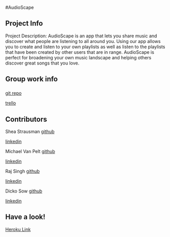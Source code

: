 #AudioScape

## Project Info
Project Description:
AudioScape is an app that lets you share music and discover what people are listening to all around you. Using our app allows you to create and listen to your own playlists as well as listen to the playlists that have been created by other users that are in range. AudioScape is perfect for broadening your own music landscape and helping others discover great songs that you love.

## Group work info
###
[git repo](https://github.com/bison-2014/AudioScape)

[trello](https://trello.com/b/8vdR1gO9/audioscape)



## Contributors
Shea Strausman
[github](https://github.com/SStrausman)

[linkedin](https://www.linkedin.com/in/sheastrausman)

Michael Van Pelt
[github](https://github.com/mrvp194)

[linkedin](https://www.linkedin.com/pub/michael-van-pelt/56/994/646)

Raj Singh
[github](https://github.com/Zamyatin)

[linkedin](placeholder)

Dicko Sow
[github](https://github.com/s12dsow)

[linkedin](placeholder)


## Have a look!
[Heroku Link](http://audioscape1.herokuapp.com)
